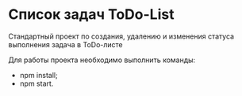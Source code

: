 # Список задач ToDo-List

Стандартный проект по создания, удалению и изменения статуса выполнения задача в ToDo-листе

Для работы проекта необходимо выполнить команды:

- npm install;
- npm start.
